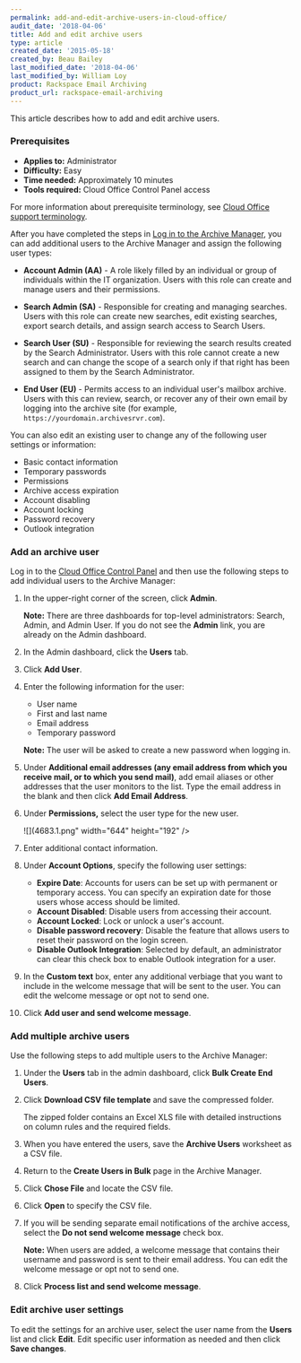 ```yaml
---
permalink: add-and-edit-archive-users-in-cloud-office/
audit_date: '2018-04-06'
title: Add and edit archive users
type: article
created_date: '2015-05-18'
created_by: Beau Bailey
last_modified_date: '2018-04-06'
last_modified_by: William Loy
product: Rackspace Email Archiving
product_url: rackspace-email-archiving
---
```


This article describes how to add and edit archive users.

### Prerequisites

- **Applies to:** Administrator
- **Difficulty:** Easy
- **Time needed:** Approximately 10 minutes
- **Tools required:** Cloud Office Control Panel access

For more information about prerequisite terminology, see [Cloud Office support terminology](/support/how-to/cloud-office-support-terminology).

After you have completed the steps in [Log in to the Archive
Manager](/support/how-to/log-in-to-the-archive-manager),
you can add additional users to the Archive Manager and assign the
following user types:

-   **Account Admin (AA)** - A role likely filled by an individual or
    group of individuals within the IT organization. Users with this
    role can create and manage users and their permissions.

-   **Search Admin (SA)** - Responsible for creating and managing
    searches. Users with this role can create new searches, edit
    existing searches, export search details, and assign search access
    to Search Users.

-   **Search User (SU)** - Responsible for reviewing the search results
    created by the Search Administrator. Users with this role cannot
    create a new search and can change the scope of a search only if
    that right has been assigned to them by the Search Administrator.

-   **End User (EU)** - Permits access to an individual user's mailbox
    archive. Users with this can review, search, or recover any of their
    own email by logging into the archive site (for example,
    `https://yourdomain.archivesrvr.com`).

You can also edit an existing user to change any of the following user
settings or information:

-   Basic contact information
-   Temporary passwords
-   Permissions
-   Archive access expiration
-   Account disabling
-   Account locking
-   Password recovery
-   Outlook integration

### Add an archive user

Log in to the [Cloud Office Control Panel](https://cp.rackspace.com/) and then use the following steps to add individual users to the Archive Manager:

1.  In the upper-right corner of the screen, click **Admin**.

    **Note:** There are three dashboards for top-level
    administrators: Search, Admin, and Admin User. If you do not see
    the **Admin** link, you are already on the Admin dashboard.

2.  In the Admin dashboard, click the **Users** tab.

3.  Click **Add User**.

4.  Enter the following information for the user:

    - User name
    - First and last name
    - Email address
    - Temporary password

    **Note:** The user will be asked to create a new password when logging in.

5. Under **Additional email addresses (any email address from which you
   receive mail, or to which you send mail)**, add email aliases or
   other addresses that the user monitors to the list. Type the email
   address in the blank and then click **Add Email Address**.

6. Under **Permissions,** select the user type for the new user.

   ![](4683.1.png" width="644" height="192" />

7. Enter additional contact information.

8. Under **Account Options**, specify the following user settings:

    - **Expire Date**: Accounts for users can be set up with permanent
      or temporary access. You can specify an expiration date for
      those users whose access should be limited.
    - **Account Disabled**: Disable users from accessing
      their account.
    - **Account Locked**: Lock or unlock a user's account.
    - **Disable password recovery**: Disable the feature that allows
      users to reset their password on the login screen.
    - **Disable Outlook Integration**: Selected by default, an
      administrator can clear this check box to enable Outlook
      integration for a user.

9.  In the **Custom text** box, enter any additional verbiage that you
    want to include in the welcome message that will be sent to
    the user. You can edit the welcome message or opt not to send one.

10. Click **Add user and send welcome message**.

### Add multiple archive users

Use the following steps to add multiple users to the Archive Manager:

1.  Under the **Users** tab in the admin dashboard, click **Bulk Create
    End Users**.

2.  Click **Download CSV file template** and save the compressed
    folder.
    
    The zipped folder contains an Excel XLS file with detailed
    instructions on column rules and the required fields.

3.  When you have entered the users, save the **Archive Users**
    worksheet as a CSV file.

4.  Return to the **Create Users in Bulk** page in the Archive
    Manager.

5.  Click **Chose File** and locate the CSV file.

6.  Click **Open** to specify the CSV file.

7.  If you will be sending separate email notifications of the archive
    access, select the **Do not send welcome message** check box.

    **Note:** When users are added, a welcome message <span>that
    contains their username and password</span> is sent to their
    email address. You can edit the welcome message or opt not to send
    one.

8.  Click **Process list and send welcome message**.

### Edit archive user settings

To edit the settings for an archive user, select the user name from
the **Users** list and click **Edit**. Edit specific user information as
needed and then click **Save changes**.
